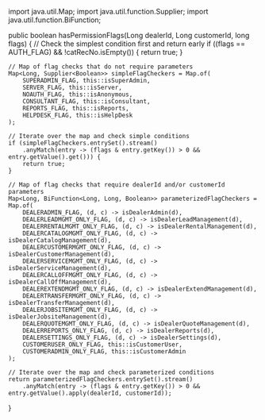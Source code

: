 import java.util.Map;
import java.util.function.Supplier;
import java.util.function.BiFunction;

public boolean hasPermissionFlags(Long dealerId, Long customerId, long flags) {
    // Check the simplest condition first and return early
    if ((flags == AUTH_FLAG) && !catRecNo.isEmpty()) {
        return true;
    }

    // Map of flag checks that do not require parameters
    Map<Long, Supplier<Boolean>> simpleFlagCheckers = Map.of(
        SUPERADMIN_FLAG, this::isSuperAdmin,
        SERVER_FLAG, this::isServer,
        NOAUTH_FLAG, this::isAnonymous,
        CONSULTANT_FLAG, this::isConsultant,
        REPORTS_FLAG, this::isReports,
        HELPDESK_FLAG, this::isHelpDesk
    );

    // Iterate over the map and check simple conditions
    if (simpleFlagCheckers.entrySet().stream()
        .anyMatch(entry -> (flags & entry.getKey()) > 0 && entry.getValue().get())) {
        return true;
    }

    // Map of flag checks that require dealerId and/or customerId parameters
    Map<Long, BiFunction<Long, Long, Boolean>> parameterizedFlagCheckers = Map.of(
        DEALERADMIN_FLAG, (d, c) -> isDealerAdmin(d),
        DEALERLEADMGMT_ONLY_FLAG, (d, c) -> isDealerLeadManagement(d),
        DEALERRENTALMGMT_ONLY_FLAG, (d, c) -> isDealerRentalManagement(d),
        DEALERCATALOGMGMT_ONLY_FLAG, (d, c) -> isDealerCatalogManagement(d),
        DEALERCUSTOMERMGMT_ONLY_FLAG, (d, c) -> isDealerCustomerManagement(d),
        DEALERSERVICEMGMT_ONLY_FLAG, (d, c) -> isDealerServiceManagement(d),
        DEALERCALLOFFMGMT_ONLY_FLAG, (d, c) -> isDealerCallOffManagement(d),
        DEALEREXTENDMGMT_ONLY_FLAG, (d, c) -> isDealerExtendManagement(d),
        DEALERTRANSFERMGMT_ONLY_FLAG, (d, c) -> isDealerTransferManagement(d),
        DEALERJOBSITEMGMT_ONLY_FLAG, (d, c) -> isDealerJobsiteManagement(d),
        DEALERQUOTEMGMT_ONLY_FLAG, (d, c) -> isDealerQuoteManagement(d),
        DEALERREPORTS_ONLY_FLAG, (d, c) -> isDealerReports(d),
        DEALERSETTINGS_ONLY_FLAG, (d, c) -> isDealerSettings(d),
        CUSTOMERUSER_ONLY_FLAG, this::isCustomerUser,
        CUSTOMERADMIN_ONLY_FLAG, this::isCustomerAdmin
    );

    // Iterate over the map and check parameterized conditions
    return parameterizedFlagCheckers.entrySet().stream()
        .anyMatch(entry -> (flags & entry.getKey()) > 0 && entry.getValue().apply(dealerId, customerId));
}
